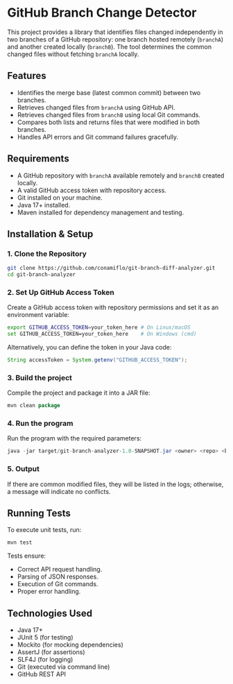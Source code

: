 # GitHub Branch Change Detector

This project provides a library that identifies files changed independently in two branches of a GitHub repository: one branch hosted remotely (`branchA`) and another created locally (`branchB`). The tool determines the common changed files without fetching `branchA` locally.

## Features

- Identifies the merge base (latest common commit) between two branches.
- Retrieves changed files from `branchA` using GitHub API.
- Retrieves changed files from `branchB` using local Git commands.
- Compares both lists and returns files that were modified in both branches.
- Handles API errors and Git command failures gracefully.

## Requirements

- A GitHub repository with `branchA` available remotely and `branchB` created locally.
- A valid GitHub access token with repository access.
- Git installed on your machine.
- Java 17+ installed.
- Maven installed for dependency management and testing.

## Installation & Setup

### 1. Clone the Repository

```sh
git clone https://github.com/conamiflo/git-branch-diff-analyzer.git
cd git-branch-analyzer
```

### 2. Set Up GitHub Access Token

Create a GitHub access token with repository permissions and set it as an environment variable:

```sh
export GITHUB_ACCESS_TOKEN=your_token_here # On Linux/macOS
set GITHUB_ACCESS_TOKEN=your_token_here    # On Windows (cmd)
```

Alternatively, you can define the token in your Java code:

```java
String accessToken = System.getenv("GITHUB_ACCESS_TOKEN");
```

### 3. Build the project

Compile the project and package it into a JAR file:

```java
mvn clean package
```

### 4. Run the program

Run the program with the required parameters:

```java
java -jar target/git-branch-analyzer-1.0-SNAPSHOT.jar <owner> <repo> <branchA> <branchB> <localRepoPath>
```

### 5. Output

If there are common modified files, they will be listed in the logs; otherwise, a message will indicate no conflicts.

## Running Tests

To execute unit tests, run:

```sh
mvn test
```

Tests ensure:

- Correct API request handling.
- Parsing of JSON responses.
- Execution of Git commands.
- Proper error handling.

## Technologies Used

- Java 17+
- JUnit 5 (for testing)
- Mockito (for mocking dependencies)
- AssertJ (for assertions)
- SLF4J (for logging)
- Git (executed via command line)
- GitHub REST API




